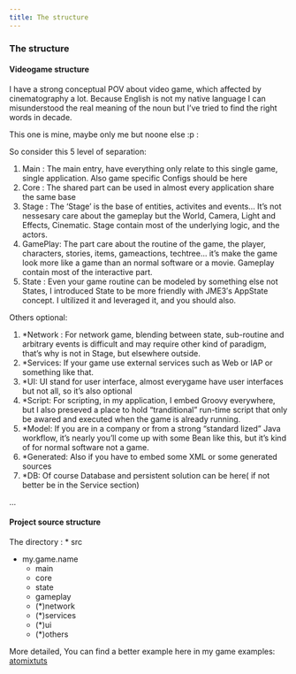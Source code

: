 ```yaml
---
title: The structure
---
```

<h3 class="sectionedit1" id="the_structure">The structure</h3>
<div class="level3">

</div>

<h4 id="videogame_structure">Videogame structure</h4>
<div class="level4">

<p>
I have a strong conceptual POV about video game, which affected by cinematography a lot. Because English is not my native language I can misunderstood the real meaning of the noun but I’ve tried to find the right words in decade.
</p>

<p>
This one is mine, maybe only me but noone else :p :
</p>

<p>
So consider this 5 level of separation:
</p>
<ol>
<li class="level1"><div class="li"> Main : The main entry, have everything only relate to this single game, single application. Also game specific Configs should be here</div>
</li>
<li class="level1"><div class="li"> Core : The shared part can be used in almost every application share the same base</div>
</li>
<li class="level1"><div class="li"> Stage : The ‘Stage’ is the base of entities, activites and events… It’s not nessesary care about the gameplay but the World, Camera, Light and Effects, Cinematic. Stage contain most of the underlying logic, and the actors.</div>
</li>
<li class="level1"><div class="li"> GamePlay: The part care about the routine of the game, the player, characters, stories, items, gameactions, techtree… it’s make the game look more like a game than an normal software or a movie. Gameplay contain most of the interactive part.</div>
</li>
<li class="level1"><div class="li"> State : Even your game routine can be modeled by something else not States, I introduced State to be more friendly with JME3′s AppState concept. I ultilized it and leveraged it, and you should also.</div>
</li>
</ol>

<p>
Others optional:
</p>
<ol>
<li class="level1"><div class="li"> *Network : For network game, blending between state, sub-routine and arbitrary events is difficult and may require other kind of paradigm, that’s why is not in Stage, but elsewhere outside.</div>
</li>
<li class="level1"><div class="li"> *Services: If your game use external services such as Web or IAP or something like that.</div>
</li>
<li class="level1"><div class="li"> *UI: UI stand for user interface, almost everygame have user interfaces but not all, so it’s also optional</div>
</li>
<li class="level1"><div class="li"> *Script: For scripting, in my application, I embed Groovy everywhere, but I also preseved a place to hold “tranditional” run-time script that only be awared and executed when the game is already running.</div>
</li>
<li class="level1"><div class="li"> *Model: If you are in a company or from a strong “standard lized” Java workflow, it’s nearly you’ll come up with some Bean like this, but it’s kind of for normal software not a game.</div>
</li>
<li class="level1"><div class="li"> *Generated: Also if you have to embed some XML or some generated sources</div>
</li>
<li class="level1"><div class="li"> *DB: Of course Database and persistent solution can be here( if not better be in the Service section)</div>
</li>
</ol>

<p>
…
</p>

</div>

<h4 id="project_source_structure">Project source structure</h4>
<div class="level4">

<p>
The directory :
 * src
</p>
<ul>
<li class="level1"><div class="li">my.game.name</div>
<ul>
<li class="level2"><div class="li">main</div>
</li>
<li class="level2"><div class="li">core</div>
</li>
<li class="level2"><div class="li">state</div>
</li>
<li class="level2"><div class="li">gameplay</div>
</li>
<li class="level2"><div class="li">(*)network</div>
</li>
<li class="level2"><div class="li">(*)services</div>
</li>
<li class="level2"><div class="li">(*)ui</div>
</li>
<li class="level2"><div class="li">(*)others</div>
</li>
</ul>
</li>
</ul>

<p>
More detailed, You can find a better example here in my game examples:
<a href="/jme3/atomixtuts.html" class="wikilink1" title="jme3:atomixtuts">atomixtuts</a>
</p>

</div>
